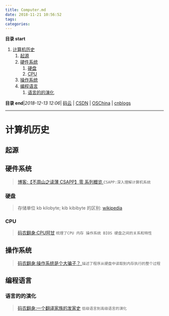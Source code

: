 ```yaml
---
title: Computer.md
date: 2018-11-21 10:56:52
tags: 
categories: 
---
```


**目录 start**
 
1. [计算机历史](#计算机历史)
    1. [起源](#起源)
    1. [硬件系统](#硬件系统)
        1. [硬盘](#硬盘)
        1. [CPU](#cpu)
    1. [操作系统](#操作系统)
    1. [编程语言](#编程语言)
        1. [语言的的演化](#语言的的演化)

**目录 end**|_2018-12-13 12:06_| [码云](https://gitee.com/gin9) | [CSDN](http://blog.csdn.net/kcp606) | [OSChina](https://my.oschina.net/kcp1104) | [cnblogs](http://www.cnblogs.com/kuangcp)
****************************************
# 计算机历史

## 起源

## 硬件系统
> [博客:【不周山之读薄 CSAPP】零 系列概览 ](http://wdxtub.com/2016/04/16/thin-csapp-0/) `CSAPP:深入理解计算机系统`

### 硬盘
> 存储单位 kb kilobyte; kib kibibyte 的区别: [wikipedia](https://en.wikipedia.org/wiki/Kilobyte)

### CPU
> [码农翻身:CPU阿甘](https://mp.weixin.qq.com/s?__biz=MzAxOTc0NzExNg==&mid=2665513017&idx=1&sn=5550ee714abd36d0b580713f673e670b&scene=21#wechat_redirect) `梳理了CPU 内存 操作系统 BIOS 硬盘之间的关系和特性`

## 操作系统
> [码农翻身:操作系统是个大骗子？ ](https://mp.weixin.qq.com/s?__biz=MzAxOTc0NzExNg==&mid=2665513894&idx=1&sn=3cf8faef41800f0dd52f84a0ae2d8065&chksm=80d67be5b7a1f2f31833dc71f8c67dc50e64b14bb5a25678155a7b39927b63db7c17510793d0&scene=21#wechat_redirect)`描述了程序从硬盘中读取到内存执行的整个过程`

## 编程语言
### 语言的的演化
> [码农翻身:一个翻译家族的发家史](https://mp.weixin.qq.com/s?__biz=MzAxOTc0NzExNg==&mid=2665513576&idx=1&sn=0fd7ba43902ff7b10376810118f68d62&chksm=80d67a2bb7a1f33d90a95be040987bc03033b0174cef6ccb9018203673c8c1fe192103d3ae41&scene=21#wechat_redirect) `低级语言到高级语言的演化`


